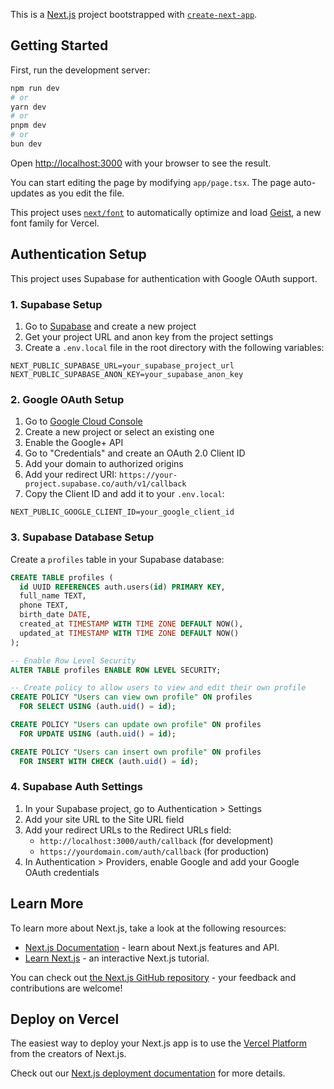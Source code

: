 This is a [Next.js](https://nextjs.org) project bootstrapped with [`create-next-app`](https://nextjs.org/docs/app/api-reference/cli/create-next-app).

## Getting Started

First, run the development server:

```bash
npm run dev
# or
yarn dev
# or
pnpm dev
# or
bun dev
```

Open [http://localhost:3000](http://localhost:3000) with your browser to see the result.

You can start editing the page by modifying `app/page.tsx`. The page auto-updates as you edit the file.

This project uses [`next/font`](https://nextjs.org/docs/app/building-your-application/optimizing/fonts) to automatically optimize and load [Geist](https://vercel.com/font), a new font family for Vercel.

## Authentication Setup

This project uses Supabase for authentication with Google OAuth support.

### 1. Supabase Setup

1. Go to [Supabase](https://supabase.com) and create a new project
2. Get your project URL and anon key from the project settings
3. Create a `.env.local` file in the root directory with the following variables:

```env
NEXT_PUBLIC_SUPABASE_URL=your_supabase_project_url
NEXT_PUBLIC_SUPABASE_ANON_KEY=your_supabase_anon_key
```

### 2. Google OAuth Setup

1. Go to [Google Cloud Console](https://console.cloud.google.com/)
2. Create a new project or select an existing one
3. Enable the Google+ API
4. Go to "Credentials" and create an OAuth 2.0 Client ID
5. Add your domain to authorized origins
6. Add your redirect URI: `https://your-project.supabase.co/auth/v1/callback`
7. Copy the Client ID and add it to your `.env.local`:

```env
NEXT_PUBLIC_GOOGLE_CLIENT_ID=your_google_client_id
```

### 3. Supabase Database Setup

Create a `profiles` table in your Supabase database:

```sql
CREATE TABLE profiles (
  id UUID REFERENCES auth.users(id) PRIMARY KEY,
  full_name TEXT,
  phone TEXT,
  birth_date DATE,
  created_at TIMESTAMP WITH TIME ZONE DEFAULT NOW(),
  updated_at TIMESTAMP WITH TIME ZONE DEFAULT NOW()
);

-- Enable Row Level Security
ALTER TABLE profiles ENABLE ROW LEVEL SECURITY;

-- Create policy to allow users to view and edit their own profile
CREATE POLICY "Users can view own profile" ON profiles
  FOR SELECT USING (auth.uid() = id);

CREATE POLICY "Users can update own profile" ON profiles
  FOR UPDATE USING (auth.uid() = id);

CREATE POLICY "Users can insert own profile" ON profiles
  FOR INSERT WITH CHECK (auth.uid() = id);
```

### 4. Supabase Auth Settings

1. In your Supabase project, go to Authentication > Settings
2. Add your site URL to the Site URL field
3. Add your redirect URLs to the Redirect URLs field:
   - `http://localhost:3000/auth/callback` (for development)
   - `https://yourdomain.com/auth/callback` (for production)
4. In Authentication > Providers, enable Google and add your Google OAuth credentials

## Learn More

To learn more about Next.js, take a look at the following resources:

- [Next.js Documentation](https://nextjs.org/docs) - learn about Next.js features and API.
- [Learn Next.js](https://nextjs.org/learn) - an interactive Next.js tutorial.

You can check out [the Next.js GitHub repository](https://github.com/vercel/next.js) - your feedback and contributions are welcome!

## Deploy on Vercel

The easiest way to deploy your Next.js app is to use the [Vercel Platform](https://vercel.com/new?utm_medium=default-template&filter=next.js&utm_source=create-next-app&utm_campaign=create-next-app-readme) from the creators of Next.js.

Check out our [Next.js deployment documentation](https://nextjs.org/docs/app/building-your-application/deploying) for more details.
